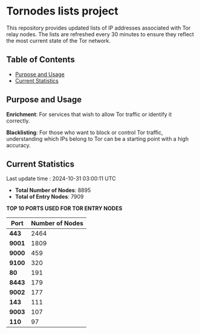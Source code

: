 # Tornodes lists project

This repository provides updated lists of IP addresses associated with Tor relay nodes. The lists are refreshed every 30 minutes to ensure they reflect the most current state of the Tor network.

## Table of Contents

- [Purpose and Usage](#purpose-and-usage)
- [Current Statistics](#current-statistics)


## Purpose and Usage

**Enrichment**: For services that wish to allow Tor traffic or identify it correctly.

**Blacklisting**: For those who want to block or control Tor traffic, understanding which IPs belong to Tor can be a starting point with a high accuracy.

## Current Statistics

Last update time : 2024-10-31 03:00:11 UTC

- **Total Number of Nodes**: 8895
- **Total of Entry Nodes**: 7909

**TOP 10 PORTS USED FOR TOR ENTRY NODES**

| **Port** | **Number of Nodes** |
|------|-----------------|
| **443**   | 2464  |
| **9001**   | 1809  |
| **9000**   | 459  |
| **9100**   | 320  |
| **80**   | 191  |
| **8443**   | 179  |
| **9002**   | 177  |
| **143**   | 111  |
| **9003**   | 107  |
| **110**   | 97  |

